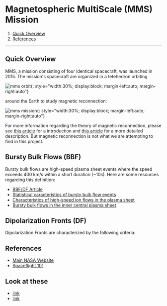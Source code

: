 # Magnetospheric MultiScale (MMS) Mission

1. [Quick Overview](#quick-overview)
2. [References](#references)

---

## Quick Overview

MMS, a mission consisting of four identical spacecraft, was launched in 2015. The mission's spacecraft are organized in a tetehedron orbiting

![mms orbit](https://spaceflight101.com/mms/wp-content/uploads/sites/24/2015/08/4119701_orig.jpg){: style="width:30%; display:block; margin-left:auto; margin-right:auto"}

around the Earth to study magnetic reconnection:

![mms mission](https://www.nasa.gov/sites/default/files/thumbnails/image/mms_study_areas.jpg){: style="width:30%; display:block; margin-left:auto; margin-right:auto"}

For more information regarding the theory of magnetic reconnection, please see [this article](https://www.nasa.gov/content/goddard/science-of-magnetic-reconnection) for a introduction and [this article](https://www.frontiersin.org/articles/10.3389/fspas.2019.00070/full) for a more detailed description. But magnetic reconnection is not what we are attempting to find in this project.

## Bursty Bulk Flows (BBF)

Bursty bulk flows are high-speed plasma sheet events where the speed exceeds 400 km/s within a short duration (~10s). Here are some resources regarding this definition:

- [BBF/DF Article](https://doi.org/10.1029/2019JA026872)
- [Statistical caracteristics of bursty bulk flow events](https://doi.org/10.1029/94JA01263)
- [Characteristics of high-speed ion flows in the plasma sheet](https://doi.org/10.1029/JA095iA04p03801)
- [Bursty bulk flows in the inner central plasma sheet](https://doi.org/10.1029/91JA02701)



## Dipolarization Fronts (DF)

Dipolarization Fronts are characterized by the following criteria:


## References

- [Main NASA Website](https://mms.gsfc.nasa.gov/)
- [Spaceflight 101](https://spaceflight101.com/mms/)

## Look at these

- [link](https://doi.org/10.1029/2010JA016083)
- [link](https://www.iwf.oeaw.ac.at/fileadmin/publications/mag_tail/birn_et_al_JGR_2011a.pdf)
